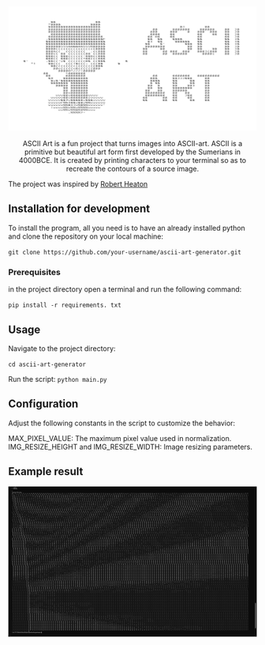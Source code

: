 <p align="center">
  <img src="logo.png" alt="Ascii art logo" width="615">
</p>

<p align="center">
ASCII Art is a fun project that  turns images into ASCII-art. ASCII is a primitive but beautiful art form first developed by the Sumerians in 4000BCE. It is created by printing characters to your terminal so as to recreate the contours of a source image.
</p>

The project was inspired by <a href="https://robertheaton.com/2018/06/12/programming-projects-for-advanced-beginners-ascii-art/">
  Robert Heaton
</a>
## Installation for development
To install the program, all you need is to have an already installed python 
and clone the repository on your local machine:

`git clone https://github.com/your-username/ascii-art-generator.git`
### Prerequisites
in the project directory open a terminal and run the following command:

`pip install -r requirements. txt`

## Usage
Navigate to the project directory:

`cd ascii-art-generator
`

Run the script:
`python main.py`

## Configuration
Adjust the following constants in the script to customize the behavior:

MAX_PIXEL_VALUE: The maximum pixel value used in normalization.
IMG_RESIZE_HEIGHT and IMG_RESIZE_WIDTH: Image resizing parameters.

## Example result
<p align="center">
  <img src="resultImages/resultofStripes.png" alt="Ascii art example" width="615">
</p>